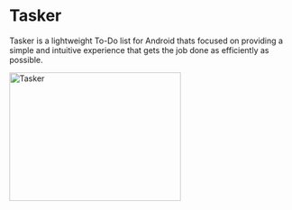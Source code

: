 # Tasker
Tasker is a lightweight To-Do list for Android thats focused on providing  a simple and intuitive experience that gets the job done as efficiently as possible.

<img src="http://rezajafar.com/wp-content/uploads/2014/12/Banner-2.jpg" alt="Tasker" style="width:304px;height:228px;">
